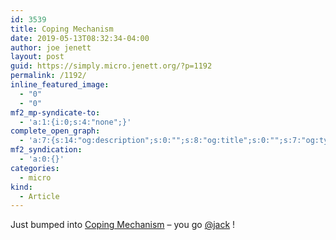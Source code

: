 ```yaml
---
id: 3539
title: Coping Mechanism
date: 2019-05-13T08:32:34-04:00
author: joe jenett
layout: post
guid: https://simply.micro.jenett.org/?p=1192
permalink: /1192/
inline_featured_image:
  - "0"
  - "0"
mf2_mp-syndicate-to:
  - 'a:1:{i:0;s:4:"none";}'
complete_open_graph:
  - 'a:7:{s:14:"og:description";s:0:"";s:8:"og:title";s:0:"";s:7:"og:type";s:0:"";s:12:"twitter:card";s:7:"summary";s:15:"twitter:creator";s:0:"";s:19:"twitter:description";s:0:"";s:8:"og:image";s:0:"";}'
mf2_syndication:
  - 'a:0:{}'
categories:
  - micro
kind:
  - Article
---
```

Just bumped into [Coping Mechanism](https://copingmechanism.com/ "Coping Mechanism ") – you go [@jack](https://micro.blog/jack) !